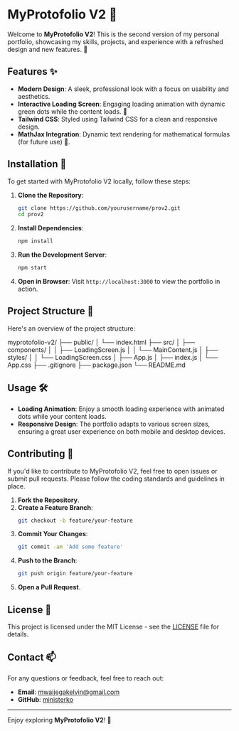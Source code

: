 # MyProtofolio V2 🚀

Welcome to **MyProtofolio V2**! This is the second version of my personal portfolio, showcasing my skills, projects, and experience with a refreshed design and new features. 🎨

## Features ✨

- **Modern Design**: A sleek, professional look with a focus on usability and aesthetics.
- **Interactive Loading Screen**: Engaging loading animation with dynamic green dots while the content loads. 🌟
- **Tailwind CSS**: Styled using Tailwind CSS for a clean and responsive design.
- **MathJax Integration**: Dynamic text rendering for mathematical formulas (for future use) 🔢.

## Installation 🔧

To get started with MyProtofolio V2 locally, follow these steps:

1. **Clone the Repository**:

   ```bash
   git clone https://github.com/yourusername/prov2.git
   cd prov2
   ```

2. **Install Dependencies**:

   ```bash
   npm install
   ```

3. **Run the Development Server**:

   ```bash
   npm start
   ```

4. **Open in Browser**:
   Visit `http://localhost:3000` to view the portfolio in action.

## Project Structure 📂

Here's an overview of the project structure:

myprotofolio-v2/
├── public/
│ └── index.html
├── src/
│ ├── components/
│ │ ├── LoadingScreen.js
│ │ └── MainContent.js
│ ├── styles/
│ │ └── LoadingScreen.css
│ ├── App.js
│ ├── index.js
│ └── App.css
├── .gitignore
├── package.json
└── README.md

## Usage 🛠️

- **Loading Animation**: Enjoy a smooth loading experience with animated dots while your content loads.
- **Responsive Design**: The portfolio adapts to various screen sizes, ensuring a great user experience on both mobile and desktop devices.

## Contributing 🤝

If you'd like to contribute to MyProtofolio V2, feel free to open issues or submit pull requests. Please follow the coding standards and guidelines in place.

1. **Fork the Repository**.
2. **Create a Feature Branch**:
   ```bash
   git checkout -b feature/your-feature
   ```
3. **Commit Your Changes**:
   ```bash
   git commit -am 'Add some feature'
   ```
4. **Push to the Branch**:
   ```bash
   git push origin feature/your-feature
   ```
5. **Open a Pull Request**.

## License 📝

This project is licensed under the MIT License - see the [LICENSE](LICENSE) file for details.

## Contact 📫

For any questions or feedback, feel free to reach out:

- **Email**: mwaijegakelvin@gmail.com
- **GitHub**: [ministerko](https://github.com/ministerko)

---

Enjoy exploring **MyProtofolio V2**! 🚀

